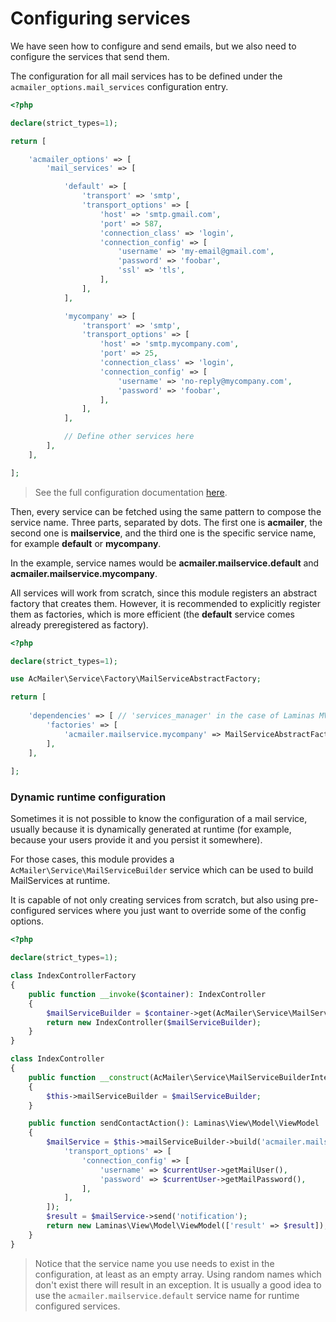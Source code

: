# Configuring services

We have seen how to configure and send emails, but we also need to configure the services that send them.

The configuration for all mail services has to be defined under the `acmailer_options.mail_services` configuration entry.

```php
<?php

declare(strict_types=1);

return [

    'acmailer_options' => [
        'mail_services' => [

            'default' => [
                'transport' => 'smtp',
                'transport_options' => [
                    'host' => 'smtp.gmail.com',
                    'port' => 587,
                    'connection_class' => 'login',
                    'connection_config' => [
                        'username' => 'my-email@gmail.com',
                        'password' => 'foobar',
                        'ssl' => 'tls',
                    ],
                ],
            ],

            'mycompany' => [
                'transport' => 'smtp',
                'transport_options' => [
                    'host' => 'smtp.mycompany.com',
                    'port' => 25,
                    'connection_class' => 'login',
                    'connection_config' => [
                        'username' => 'no-reply@mycompany.com',
                        'password' => 'foobar',
                    ],
                ],
            ],

            // Define other services here
        ],
    ],

];
```

> See the full configuration documentation [here](/configuration-options?id=mail-services).

Then, every service can be fetched using the same pattern to compose the service name. Three parts, separated by dots. The first one is **acmailer**, the second one is **mailservice**, and the third one is the specific service name, for example **default** or **mycompany**.

In the example, service names would be **acmailer.mailservice.default** and **acmailer.mailservice.mycompany**.

All services will work from scratch, since this module registers an abstract factory that creates them. However, it is recommended to explicitly register them as factories, which is more efficient (the **default** service comes already preregistered as factory).

```php
<?php

declare(strict_types=1);

use AcMailer\Service\Factory\MailServiceAbstractFactory;

return [
    
    'dependencies' => [ // 'services_manager' in the case of Laminas MVC
        'factories' => [
            'acmailer.mailservice.mycompany' => MailServiceAbstractFactory::class,
        ],
    ],
    
];
```

### Dynamic runtime configuration

Sometimes it is not possible to know the configuration of a mail service, usually because it is dynamically generated at runtime (for example, because your users provide it and you persist it somewhere).

For those cases, this module provides a `AcMailer\Service\MailServiceBuilder` service which can be used to build MailServices at runtime.

It is capable of not only creating services from scratch, but also using pre-configured services where you just want to override some of the config options.

```php
<?php

declare(strict_types=1);

class IndexControllerFactory
{
    public function __invoke($container): IndexController
    {
        $mailServiceBuilder = $container->get(AcMailer\Service\MailServiceBuilder::class);
        return new IndexController($mailServiceBuilder);
    }
}

class IndexController
{
    public function __construct(AcMailer\Service\MailServiceBuilderInterface $mailServiceBuilder)
    {
        $this->mailServiceBuilder = $mailServiceBuilder;
    }

    public function sendContactAction(): Laminas\View\Model\ViewModel
    {
        $mailService = $this->mailServiceBuilder->build('acmailer.mailservice.default', [
            'transport_options' => [
                'connection_config' => [
                    'username' => $currentUser->getMailUser(),
                    'password' => $currentUser->getMailPassword(),
                ],
            ],
        ]);
        $result = $mailService->send('notification');
        return new Laminas\View\Model\ViewModel(['result' => $result]);
    }
}
```

> Notice that the service name you use needs to exist in the configuration, at least as an empty array. Using random names which don't exist there will result in an exception.
> It is usually a good idea to use the `acmailer.mailservice.default` service name for runtime configured services.
